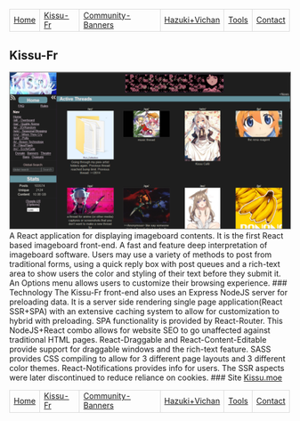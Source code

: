 <style>td{border:1px solid #d9d9d9;}</style>
<table>
<tr>
  <td><a href="/">Home</a></td>
  <td><a href="/kissufr">Kissu-Fr</a></td>
  <td><a href="/banners">Community-Banners</a></td>
  <td><a href="/vi">Hazuki+Vichan</a></td>
  <td><a href="/tools">Tools</a></td>
  <td><a href="/contact">Contact</a></td>
</tr>
</table>

## Kissu-Fr
<img src="/kissu.png" style="border:1px solid grey"/>
A React application for displaying imageboard contents. It is the first React based imageboard front-end. A fast and feature deep interpretation of imageboard software. Users may use a variety of methods to post from traditional forms, using a quick reply box with post queues and a rich-text area to show users the color and styling of their text before they submit it. An Options menu allows users to customize their browsing experience.
### Technology
The Kissu-Fr front-end also uses an Express NodeJS server for preloading data. It is a server side rendering single page application(React SSR+SPA) with an extensive caching system to allow for customization to hybrid with preloading. SPA functionality is provided by React-Router. This NodeJS+React combo allows for website SEO to go unaffected against traditional HTML pages. React-Draggable and React-Content-Editable provide support for draggable windows and the rich-text feature. SASS provides CSS compiling to allow for 3 different page layouts and 3 different color themes. React-Notifications provides info for users. The SSR aspects were later discontinued to reduce reliance on cookies.
### Site
<a href="https://kissu.moe">Kissu.moe</a>


<table>
<tr>
  <td><a href="/">Home</a></td>
  <td><a href="/kissufr">Kissu-Fr</a></td>
  <td><a href="/banners">Community-Banners</a></td>
  <td><a href="/vi">Hazuki+Vichan</a></td>
  <td><a href="/tools">Tools</a></td>
  <td><a href="/contact">Contact</a></td>
</tr>
</table>
